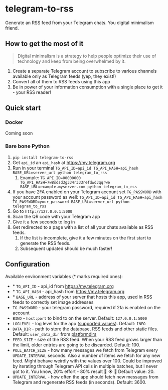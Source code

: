 # telegram-to-rss

Generate an RSS feed from your Telegram chats. You digital minimalism friend.

## How to get the most of it

> Digital minimalism is a strategy to help people optimize their use of technology and keep from being overwhelmed by it.

1. Create a separate Telegram account to subscribe to various channels available only as Telegram feeds (yep, they exist!)
2. Convert all of them to RSS feeds using this app
3. Be in power of your information consumption with a single place to get it - your RSS reader!

## Quick start

### Docker 

Coming soon

### Bare bone Python

1. `pip install telegram-to-rss`
2. Get `api_id` an `api_hash` at https://my.telegram.org
3. Run in your terminal `TG_API_ID=api_id TG_API_HASH=api_hash BASE_URL=server_url python telegram_to_rss` 
   1. Example: `TG_API_ID=00000000 TG_API_HASH=7w8sdsd3g334r333refdwd3qqrwe BASE_URL=example.myserver.com python telegram_to_rss`
4. If you have 2FA enabled on your Telegram account set `TG_PASSWORD` with your account password as well: `TG_API_ID=api_id TG_API_HASH=api_hash TG_PASSWORD=your_password BASE_URL=server_url python telegram_to_rss`
5. Go to `http://127.0.0.1:5000`
6. Scan the QR code with your Telegram app
7. Give it a few seconds to log in
8. Get redirected to a page with a list of all your chats available as RSS feeds.
   1. If the list is incomplete, give it a few minutes on the first start to generate the RSS feeds.
   2. Subsequent updated should be much faster!

## Configuration

Available environment variables (\* marks required ones):
- \* `TG_API_ID` - api_id from https://my.telegram.org  
- \* `TG_API_HASH` - api_hash from https://my.telegram.org
- \* `BASE_URL` - address of your server that hosts this app, used in RSS feeds to correctly set image addresses
- `TG_PASSWORD` - your telegram password, required if 2fa is enabled on the account
- `BIND` - `host:port` to bind to on the server. Default: `127.0.0.1:5000`
- `LOGLEVEL` - log level for the app ([supported values](https://docs.python.org/3/library/logging.html#logging-levels)). Default: `INFO`
- `DATA_DIR` - path to store the database, RSS feeds and other static files. Default: `user_data_dir` from [platformdirs](https://github.com/platformdirs/platformdirs?tab=readme-ov-file#platformdirs-to-the-rescue)
- `FEED_SIZE` - size of the RSS feed. When your RSS feed grows larger than the limit, older entries are going to be discarded. Default: 100.
- `POLL_BATCH_SIZE` - how many messages we fetch from Telegram every `UPDATE_INTERVAL` seconds. Also a number of items we fetch for any new feed. Might behave weirdly with the values over 100. Could be improved by iterating through Telegram API calls in multiple batches, but I never got to it. You know, 20% effort - 80% result :palm_tree: :sunny: :tropical_drink: Default value: 20.
- `UPDATE_INTERVAL` - how often the app should fetch new messages from Telegram and regenerate RSS feeds (in seconds). Default: 3600.